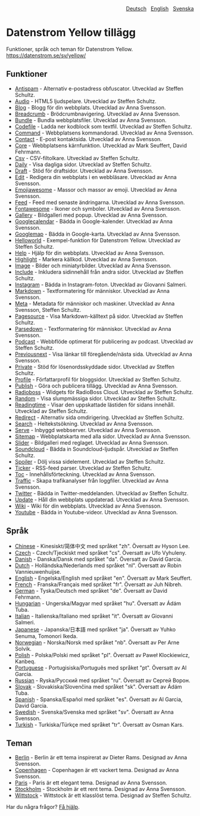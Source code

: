 <p align="right"><a href="README-de.md">Deutsch</a> &nbsp; <a href="README.md">English</a> &nbsp; <a href="README-sv.md">Svenska</a></p>

# Datenstrom Yellow tillägg

Funktioner, språk och teman för Datenstrom Yellow. https://datenstrom.se/sv/yellow/

## Funktioner

* [Antispam](https://github.com/schulle4u/yellow-extensions-schulle4u/tree/main/antispam) - Alternativ e-postadress obfuscator. Utvecklad av Steffen Schultz.
* [Audio](https://github.com/schulle4u/yellow-extensions-schulle4u/tree/main/audio) - HTML5 ljudspelare. Utvecklad av Steffen Schultz.
* [Blog](https://github.com/annaesvensson/yellow-blog/tree/main/README-sv.md) - Blogg för din webbplats. Utvecklad av Anna Svensson.
* [Breadcrumb](https://github.com/annaesvensson/yellow-breadcrumb/tree/main/README-sv.md) - Brödcrumbnavigering. Utvecklad av Anna Svensson.
* [Bundle](https://github.com/annaesvensson/yellow-bundle/tree/main/README-sv.md) - Bundla webbplatsfiler. Utvecklad av Anna Svensson.
* [Codefile](https://github.com/schulle4u/yellow-extensions-schulle4u/tree/main/codefile) - Ladda ner kodblock som textfil. Utvecklad av Steffen Schultz.
* [Command](https://github.com/annaesvensson/yellow-command/tree/main/README-sv.md) - Webbplatsens kommandorad. Utvecklad av Anna Svensson.
* [Contact](https://github.com/annaesvensson/yellow-contact/tree/main/README-sv.md) - E-post kontaktsida. Utvecklad av Anna Svensson.
* [Core](https://github.com/annaesvensson/yellow-core/tree/main/README-sv.md) - Webbplatsens kärnfunktion. Utvecklad av Mark Seuffert, David Fehrmann.
* [Csv](https://github.com/schulle4u/yellow-extensions-schulle4u/tree/main/csv) - CSV-filtolkare. Utvecklad av Steffen Schultz.
* [Daily](https://github.com/schulle4u/yellow-extensions-schulle4u/tree/main/daily) - Visa dagliga sidor. Utvecklad av Steffen Schultz.
* [Draft](https://github.com/annaesvensson/yellow-draft/tree/main/README-sv.md) - Stöd för draftsidor. Utvecklad av Anna Svensson.
* [Edit](https://github.com/annaesvensson/yellow-edit/tree/main/README-sv.md) - Redigera din webbplats i en webbläsare. Utvecklad av Anna Svensson.
* [Emojiawesome](https://github.com/annaesvensson/yellow-emojiawesome/tree/main/README-sv.md) - Massor och massor av emoji. Utvecklad av Anna Svensson.
* [Feed](https://github.com/annaesvensson/yellow-feed/tree/main/README-sv.md) - Feed med senaste ändringarna. Utvecklad av Anna Svensson.
* [Fontawesome](https://github.com/annaesvensson/yellow-fontawesome/tree/main/README-sv.md) - Ikoner och symboler. Utvecklad av Anna Svensson.
* [Gallery](https://github.com/annaesvensson/yellow-gallery/tree/main/README-sv.md) - Bildgalleri med popup. Utvecklad av Anna Svensson.
* [Googlecalendar](https://github.com/annaesvensson/yellow-googlecalendar/tree/main/README-sv.md) - Bädda in Google-kalender. Utvecklad av Anna Svensson.
* [Googlemap](https://github.com/annaesvensson/yellow-googlemap/tree/main/README-sv.md) - Bädda in Google-karta. Utvecklad av Anna Svensson.
* [Helloworld](https://github.com/schulle4u/yellow-helloworld) - Exempel-funktion för Datenstrom Yellow. Utvecklad av Steffen Schultz.
* [Help](https://github.com/annaesvensson/yellow-help/tree/main/README-sv.md) - Hjälp för din webbplats. Utvecklad av Anna Svensson.
* [Highlight](https://github.com/annaesvensson/yellow-highlight/tree/main/README-sv.md) - Markera källkod. Utvecklad av Anna Svensson.
* [Image](https://github.com/annaesvensson/yellow-image/tree/main/README-sv.md) - Bilder och miniatyrbilder. Utvecklad av Anna Svensson.
* [Include](https://github.com/schulle4u/yellow-extensions-schulle4u/tree/main/include) - Inkludera sidinnehåll från andra sidor. Utvecklad av Steffen Schultz.
* [Instagram](https://github.com/GiovanniSalmeri/yellow-instagram) - Bädda in Instagram-foton. Utvecklad av Giovanni Salmeri.
* [Markdown](https://github.com/annaesvensson/yellow-markdown/tree/main/README-sv.md) - Textformatering för människor. Utvecklad av Anna Svensson.
* [Meta](https://github.com/annaesvensson/yellow-meta/tree/main/README-sv.md) - Metadata för människor och maskiner. Utvecklad av Anna Svensson, Steffen Schultz.
* [Pagesource](https://github.com/schulle4u/yellow-extensions-schulle4u/tree/main/pagesource) - Visa Markdown-källtext på sidor. Utvecklad av Steffen Schultz.
* [Parsedown](https://github.com/annaesvensson/yellow-parsedown/tree/main/README-sv.md) - Textformatering för människor. Utvecklad av Anna Svensson.
* [Podcast](https://github.com/schulle4u/yellow-extensions-schulle4u/tree/main/podcast) - Webbflöde optimerat för publicering av podcast. Utvecklad av Steffen Schultz.
* [Previousnext](https://github.com/annaesvensson/yellow-previousnext/tree/main/README-sv.md) - Visa länkar till föregående/nästa sida. Utvecklad av Anna Svensson.
* [Private](https://github.com/schulle4u/yellow-extensions-schulle4u/tree/main/private) - Stöd för lösenordsskyddade sidor. Utvecklad av Steffen Schultz.
* [Profile](https://github.com/schulle4u/yellow-extensions-schulle4u/tree/main/profile) - Författarprofil för bloggsidor. Utvecklad av Steffen Schultz.
* [Publish](https://github.com/annaesvensson/yellow-publish/tree/main/README-sv.md) - Göra och publicera tillägg. Utvecklad av Anna Svensson.
* [Radioboss](https://github.com/schulle4u/yellow-extensions-schulle4u/tree/main/radioboss) - Widgets för RadioBoss Cloud. Utvecklad av Steffen Schultz.
* [Random](https://github.com/schulle4u/yellow-extensions-schulle4u/tree/main/random) - Visa slumpmässiga sidor. Utvecklad av Steffen Schultz.
* [Readingtime](https://github.com/schulle4u/yellow-extensions-schulle4u/tree/main/readingtime) - Visar den uppskattade lästiden för sidans innehåll. Utvecklad av Steffen Schultz.
* [Redirect](https://github.com/schulle4u/yellow-extensions-schulle4u/tree/main/redirect) - Alternativ sida omdirigering. Utvecklad av Steffen Schultz.
* [Search](https://github.com/annaesvensson/yellow-search/tree/main/README-sv.md) - Heltekstsökning. Utvecklad av Anna Svensson.
* [Serve](https://github.com/annaesvensson/yellow-serve/tree/main/README-sv.md) - Inbyggd webbserver. Utvecklad av Anna Svensson.
* [Sitemap](https://github.com/annaesvensson/yellow-sitemap/tree/main/README-sv.md) - Webbplatskarta med alla sidor. Utvecklad av Anna Svensson.
* [Slider](https://github.com/annaesvensson/yellow-slider/tree/main/README-sv.md) - Bildgalleri med reglaget. Utvecklad av Anna Svensson.
* [Soundcloud](https://github.com/schulle4u/yellow-extensions-schulle4u/tree/main/soundcloud) - Bädda in Soundcloud-ljudspår. Utvecklad av Steffen Schultz.
* [Spoiler](https://github.com/schulle4u/yellow-extensions-schulle4u/tree/main/spoiler) - Dölj vissa sidelement. Utvecklad av Steffen Schultz.
* [Ticker](https://github.com/schulle4u/yellow-extensions-schulle4u/tree/main/ticker) - RSS-feed parser. Utvecklad av Steffen Schultz.
* [Toc](https://github.com/annaesvensson/yellow-toc/tree/main/README-sv.md) - Innehållsförteckning. Utvecklad av Anna Svensson.
* [Traffic](https://github.com/annaesvensson/yellow-traffic/tree/main/README-sv.md) - Skapa trafikanalyser från loggfiler. Utvecklad av Anna Svensson.
* [Twitter](https://github.com/schulle4u/yellow-extensions-schulle4u/tree/main/twitter) - Bädda in Twitter-meddelanden. Utvecklad av Steffen Schultz.
* [Update](https://github.com/annaesvensson/yellow-update/tree/main/README-sv.md) - Håll din webbplats uppdaterad. Utvecklad av Anna Svensson.
* [Wiki](https://github.com/annaesvensson/yellow-wiki/tree/main/README-sv.md) - Wiki för din webbplats. Utvecklad av Anna Svensson.
* [Youtube](https://github.com/annaesvensson/yellow-youtube/tree/main/README-sv.md) - Bädda in Youtube-videor. Utvecklad av Anna Svensson.

## Språk

* [Chinese](https://github.com/annaesvensson/yellow-language/tree/main/translations/chinese) - Kinesiskt/简体中文 med språket "zh". Översatt av Hyson Lee.
* [Czech](https://github.com/annaesvensson/yellow-language/tree/main/translations/czech) - Czech/Tjeckiskt med språket "cs". Översatt av Ufo Vyhuleny.
* [Danish](https://github.com/annaesvensson/yellow-language/tree/main/translations/danish) - Danska/Dansk med språket "da". Översatt av David Garcia.
* [Dutch](https://github.com/annaesvensson/yellow-language/tree/main/translations/dutch) - Holländska/Nederlands med språket "nl". Översatt av Robin Vannieuwenhuijse.
* [English](https://github.com/annaesvensson/yellow-language/tree/main/translations/english) - Engelska/English med språket "en". Översatt av Mark Seuffert.
* [French](https://github.com/annaesvensson/yellow-language/tree/main/translations/french) - Franska/Français med språket "fr". Översatt av Juh Nibreh.
* [German](https://github.com/annaesvensson/yellow-language/tree/main/translations/german) - Tyska/Deutsch med språket "de". Översatt av David Fehrmann.
* [Hungarian](https://github.com/annaesvensson/yellow-language/tree/main/translations/hungarian) - Ungerska/Magyar med språket "hu". Översatt av Ádám Tuba.
* [Italian](https://github.com/annaesvensson/yellow-language/tree/main/translations/italian) - Italienska/Italiano med språket "it". Översatt av Giovanni Salmeri.
* [Japanese](https://github.com/annaesvensson/yellow-language/tree/main/translations/japanese) - Japanska/日本語 med språket "ja". Översatt av Yuhko Senuma, Tomonori Ikeda.
* [Norwegian](https://github.com/annaesvensson/yellow-language/tree/main/translations/norwegian) - Norska/Norsk med språket "nb". Översatt av Per Arne Solvik.
* [Polish](https://github.com/annaesvensson/yellow-language/tree/main/translations/polish) - Polska/Polski med språket "pl". Översatt av Paweł Klockiewicz, Kanbeq.
* [Portuguese](https://github.com/annaesvensson/yellow-language/tree/main/translations/portuguese) - Portugisiska/Português med språket "pt". Översatt av Al Garcia.
* [Russian](https://github.com/annaesvensson/yellow-language/tree/main/translations/russian) - Ryska/Русский med språket "ru". Översatt av Сергей Ворон.
* [Slovak](https://github.com/annaesvensson/yellow-language/tree/main/translations/slovak) - Slovakiska/Slovenčina med språket "sk". Översatt av Ádám Tuba.
* [Spanish](https://github.com/annaesvensson/yellow-language/tree/main/translations/spanish) - Spanska/Español med språket "es". Översatt av Al Garcia, David Garcia.
* [Swedish](https://github.com/annaesvensson/yellow-language/tree/main/translations/swedish) - Svenska/Svenska med språket "sv". Översatt av Anna Svensson.
* [Turkish](https://github.com/annaesvensson/yellow-language/tree/main/translations/turkish) - Turkiska/Türkçe med språket "tr". Översatt av Osman Kars.

## Teman

* [Berlin](https://github.com/annaesvensson/yellow-berlin/tree/main/README-sv.md) - Berlin är ett tema inspirerat av Dieter Rams. Designad av Anna Svensson.
* [Copenhagen](https://github.com/annaesvensson/yellow-copenhagen/tree/main/README-sv.md) - Copenhagen är ett vackert tema. Designad av Anna Svensson.
* [Paris](https://github.com/annaesvensson/yellow-paris/tree/main/README-sv.md) - Paris är ett elegant tema. Designad av Anna Svensson.
* [Stockholm](https://github.com/annaesvensson/yellow-stockholm/tree/main/README-sv.md) - Stockholm är ett rent tema. Designad av Anna Svensson.
* [Wittstock](https://github.com/schulle4u/yellow-wittstock) - Wittstock är ett klasslöst tema. Designad av Steffen Schultz.

Har du några frågor? [Få hjälp](https://datenstrom.se/sv/yellow/help/).
